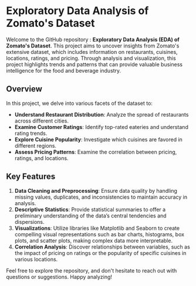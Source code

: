 # Exploratory Data Analysis of Zomato's Dataset

Welcome to the GitHub repository : **Exploratory Data Analysis (EDA) of Zomato's Dataset**. This project aims to uncover insights from Zomato's extensive dataset, which includes information on restaurants, cuisines, locations, ratings, and pricing. Through  analysis and visualization, this project highlights trends and patterns that can provide valuable business intelligence for the food and beverage industry.

## Overview

In this project, we delve into various facets of the dataset to:
- **Understand Restaurant Distribution**: Analyze the spread of restaurants across different cities.
- **Examine Customer Ratings**: Identify top-rated eateries and understand rating trends.
- **Explore Cuisine Popularity**: Investigate which cuisines are favored in different regions.
- **Assess Pricing Patterns**: Examine the correlation between pricing, ratings, and locations.

## Key Features

1. **Data Cleaning and Preprocessing**: Ensure data quality by handling missing values, duplicates, and inconsistencies to maintain accuracy in analysis.
2. **Descriptive Statistics**: Provide statistical summaries to offer a preliminary understanding of the data’s central tendencies and dispersions.
3. **Visualizations**: Utilize libraries like Matplotlib and Seaborn to create compelling visual representations such as bar charts, histograms, box plots, and scatter plots, making complex data more interpretable.
4. **Correlation Analysis**: Discover relationships between variables, such as the impact of pricing on ratings or the popularity of specific cuisines in various locations.

Feel free to explore the repository, and don't hesitate to reach out with questions or suggestions. Happy analyzing!
